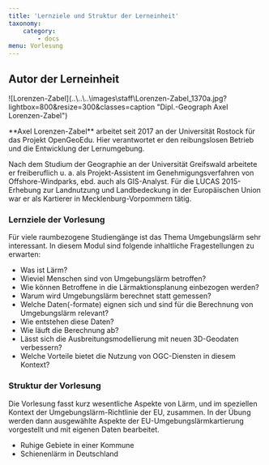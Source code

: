 ```yaml
---
title: 'Lernziele und Struktur der Lerneinheit'
taxonomy:
    category:
        - docs
menu: Vorlesung
---
```


## Autor der Lerneinheit
<div class="row align-items-center">
  <div class="col-sm-3" markdown="1">![Lorenzen-Zabel](..\..\..\images\staff\Lorenzen-Zabel_1370a.jpg?lightbox=800&resize=300&classes=caption "Dipl.-Geograph Axel Lorenzen-Zabel")</div>
  <div class="col-sm-9">
    <p markdown="1">**Axel Lorenzen-Zabel** arbeitet seit 2017 an der Universität Rostock für das Projekt OpenGeoEdu. Hier verantwortet er den reibungslosen Betrieb und die Entwicklung der Lernumgebung.</p>
    <p>Nach dem Studium der Geographie an der Universität Greifswald arbeitete er freiberuflich u. a. als Projekt-Assistent im Genehmigungsverfahren von Offshore-Windparks, ebd. auch als GIS-Analyst. Für die LUCAS 2015-Erhebung zur Landnutzung und Landbedeckung in der Europäischen Union war er als Kartierer in Mecklenburg-Vorpommern tätig.</p>
  </div>
</div>

### Lernziele der Vorlesung

Für viele raumbezogene Studiengänge ist das Thema Umgebungslärm sehr interessant.
In diesem Modul sind folgende inhaltliche Fragestellungen zu erwarten:

* Was ist Lärm?
* Wieviel Menschen sind von Umgebungslärm betroffen?
* Wie können Betroffene in die Lärmaktionsplanung einbezogen werden?
* Warum wird Umgebungslärm berechnet statt gemessen?
* Welche Daten(-formate) eignen sich und sind für die Berechnung von Umgebungslärm relevant?
* Wie entstehen diese Daten?
* Wie läuft die Berechnung ab?
* Lässt sich die Ausbreitungsmodellierung mit neuen 3D-Geodaten verbessern?
* Welche Vorteile bietet die Nutzung von OGC-Diensten in diesem Kontext?


### Struktur der Vorlesung

Die Vorlesung fasst kurz wesentliche Aspekte von Lärm, und im speziellen Kontext der Umgebungslärm-Richtlinie der EU, zusammen. In der Übung werden dann ausgewählte Aspekte der EU-Umgebungslärmkartierung vorgestellt und mit eigenen Daten bearbeitet.

* Ruhige Gebiete in einer Kommune
* Schienenlärm in Deutschland 

